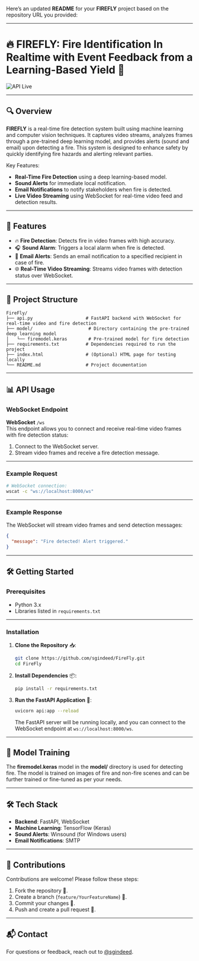 Here’s an updated **README** for your **FIREFLY** project based on the repository URL you provided:

---

# 🔥 FIREFLY: Fire Identification In Realtime with Event Feedback from a Learning-Based Yield 🚨

![API Live](https://img.shields.io/badge/API%20Live-Render-brightgreen?logo=render)

---

## 🔍 Overview  

**FIREFLY** is a real-time fire detection system built using machine learning and computer vision techniques. It captures video streams, analyzes frames through a pre-trained deep learning model, and provides alerts (sound and email) upon detecting a fire. This system is designed to enhance safety by quickly identifying fire hazards and alerting relevant parties.

Key Features:
- **Real-Time Fire Detection** using a deep learning-based model.
- **Sound Alerts** for immediate local notification.
- **Email Notifications** to notify stakeholders when fire is detected.
- **Live Video Streaming** using WebSocket for real-time video feed and detection results.

---

## 🚀 Features  

- 🔥 **Fire Detection**: Detects fire in video frames with high accuracy.
- 🎧 **Sound Alarm**: Triggers a local alarm when fire is detected.
- 📧 **Email Alerts**: Sends an email notification to a specified recipient in case of fire.
- 🌐 **Real-Time Video Streaming**: Streams video frames with detection status over WebSocket.

---

## 📂 Project Structure  

```
FireFly/
├── api.py                    # FastAPI backend with WebSocket for real-time video and fire detection
├── model/                     # Directory containing the pre-trained deep learning model
│   └── firemodel.keras        # Pre-trained model for fire detection
├── requirements.txt          # Dependencies required to run the project
├── index.html                # (Optional) HTML page for testing locally
└── README.md                 # Project documentation
```  

---


## 📊 API Usage  

### **WebSocket Endpoint**  

**WebSocket** `/ws`  
This endpoint allows you to connect and receive real-time video frames with fire detection status:

1. Connect to the WebSocket server.
2. Stream video frames and receive a fire detection message.

---

### **Example Request**  

```bash  
# WebSocket connection:
wscat -c "ws://localhost:8000/ws"
```

---

### **Example Response**  

The WebSocket will stream video frames and send detection messages:

```json  
{
  "message": "Fire detected! Alert triggered."
}
```

---

## 🛠️ Getting Started  

### Prerequisites  

- Python 3.x  
- Libraries listed in `requirements.txt`  

---

### Installation  

1. **Clone the Repository** 📥:  
   ```bash  
   git clone https://github.com/sgindeed/FireFly.git  
   cd FireFly  
   ```  

2. **Install Dependencies** 📦:  
   ```bash  
   pip install -r requirements.txt  
   ```  

3. **Run the FastAPI Application** 🚀:  
   ```bash  
   uvicorn api:app --reload  
   ```  
   The FastAPI server will be running locally, and you can connect to the WebSocket endpoint at `ws://localhost:8000/ws`.

---

## 📒 Model Training  

The **firemodel.keras** model in the **model/** directory is used for detecting fire. The model is trained on images of fire and non-fire scenes and can be further trained or fine-tuned as per your needs.

---

## 🛠️ Tech Stack  

- **Backend**: FastAPI, WebSocket  
- **Machine Learning**: TensorFlow (Keras)  
- **Sound Alerts**: Winsound (for Windows users)  
- **Email Notifications**: SMTP  

---

## 🤝 Contributions  

Contributions are welcome! Please follow these steps:

1. Fork the repository 🍴.  
2. Create a branch (`feature/YourFeatureName`) 🌱.  
3. Commit your changes 💾.  
4. Push and create a pull request 🚀.  

---

## 📬 Contact  

For questions or feedback, reach out to [@sgindeed](https://github.com/sgindeed).  
